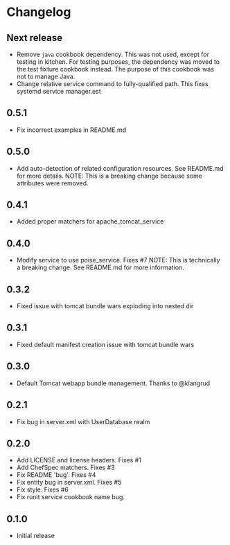# Changelog

Next release
---------
- Remove `java` cookbook dependency. This was not used, except for testing in kitchen. For testing purposes, the
  dependency was moved to the test fixture cookbook instead. The purpose of this cookbook was not to manage Java.
- Change relative service command to fully-qualified path. This fixes systemd service manager.est

0.5.1
---------
- Fix incorrect examples in README.md

0.5.0
---------
- Add auto-detection of related configuration resources. See README.md for
  more details. NOTE: This is a breaking change because some attributes were 
  removed.

0.4.1
---------
- Added proper matchers for apache_tomcat_service

0.4.0
---------
- Modify service to use poise_service. Fixes #7
  NOTE: This is technically a breaking change. See README.md for more information. 

0.3.2
---------
- Fixed issue with tomcat bundle wars exploding into nested dir

0.3.1
---------
- Fixed default manifest creation issue with tomcat bundle wars

0.3.0
---------
- Default Tomcat webapp bundle management. Thanks to @klangrud

0.2.1
---------
- Fix bug in server.xml with UserDatabase realm

0.2.0
---------
- Add LICENSE and license headers. Fixes #1
- Add ChefSpec matchers. Fixes #3
- Fix README 'bug'. Fixes #4
- Fix entity bug in server.xml. Fixes #5
- Fix style. Fixes #6
- Fix runit service cookbook name bug.

0.1.0
---------
- Initial release
